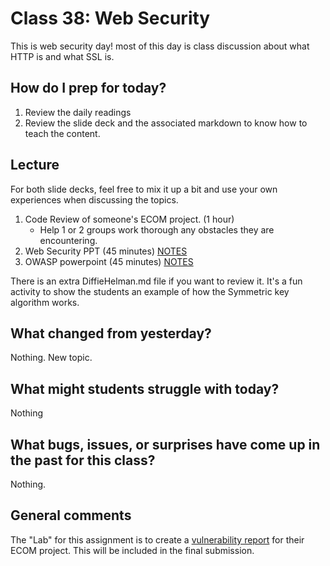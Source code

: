 # Class 38: Web Security

This is web security day! most of this day is class discussion about what HTTP is and what SSL is.

## How do I prep for today?
1. Review the daily readings
2. Review the slide deck and the associated markdown to know how to teach the content.

## Lecture

For both slide decks, feel free to mix it up a bit and use your own experiences when discussing the topics.

1. Code Review of someone's ECOM project. (1 hour)
   - Help 1 or 2 groups work thorough any obstacles they are encountering.
1. Web Security PPT (45 minutes) [NOTES](/resources/https.md)
2. OWASP powerpoint (45 minutes) [NOTES](/resources/owasp.md)

There is an extra DiffieHelman.md file if you want to review it. It's
a fun activity to show the students an example of how the Symmetric key algorithm works.

## What changed from yesterday?
Nothing. New topic.

## What might students struggle with today?
Nothing

## What bugs, issues, or surprises have come up in the past for this class?
Nothing.

## General comments

The "Lab" for this assignment is to create a [vulnerability report](/../../ecom-project.md) for their ECOM project. This will be included in the final submission.
